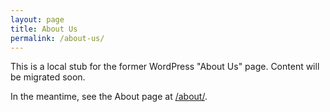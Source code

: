 ```yaml
---
layout: page
title: About Us
permalink: /about-us/
---
```


This is a local stub for the former WordPress "About Us" page. Content will be migrated soon.

In the meantime, see the About page at <a href="/about/">/about/</a>.
